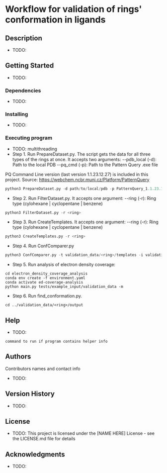 # Workflow for validation of rings' conformation in ligands

## Description
* TODO:
## Getting Started
* TODO:
### Dependencies
* TODO:
### Installing
* TODO:
### Executing program
* TODO: multithreading 
* Step 1. Run PrepareDataset.py. The script gets the data for all three types of the rings at once.
It accepts two arguments:
        --pdb_local (-d): Path to the local PDB
        --pq_cmd (-p): Path to the Pattern Query .exe file

PQ Command Line version (last version 1.1.23.12.27) is included in this project.
Source: https://webchem.ncbr.muni.cz/Platform/PatternQuery

```py
python3 PrepareDataset.py -d path/to/local/pdb -p PatternQuery_1.1.23.12.27b/WebChemistry.Queries.Service.exe
```
* Step 2. Run FilterDataset.py. It accepts one argument:
        --ring (-r): Ring type (cylohexane | cyclopentane | benzene)

```py
python3 FilterDataset.py -r <ring>
```
* Step 3. Run CreateTemplates. It accepts one argument:
        --ring (-r): Ring type (cylohexane | cyclopentane | benzene)

```py
python3 CreateTemplates.py -r <ring>
```
* Step 4. Run ConfComparer.py
```py
python3 ConfComparer.py -t validation_data/<ring>/templates -i validation_data/<ring>/filtered_ligands -o validation_data/<ring>/output -e SB_batch/SiteBinderCMD.exe -d 1.0
```
* Step 5. Run analysis of electron density coverage:
```
cd electron_density_coverage_analysis
conda env create -f environment.yaml
conda activate ed-coverage-analysis
python main.py tests/example_input/validation_data -m
```
* Step 6. Run find_conformation.py.
```
cd ../validation_data/<ring>/output

```
## Help

* TODO:
```
command to run if program contains helper info
```

## Authors

Contributors names and contact info

* TODO:

## Version History
* TODO:

## License
* TODO:
This project is licensed under the [NAME HERE] License - see the LICENSE.md file for details

## Acknowledgments

* TODO: